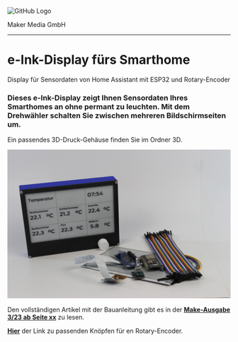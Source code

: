 ![GitHub Logo](http://www.heise.de/make/icons/make_logo.png)

Maker Media GmbH
*** 

# e-Ink-Display fürs Smarthome
Display für Sensordaten von Home Assistant mit ESP32 und Rotary-Encoder

### Dieses e-Ink-Display zeigt Ihnen Sensordaten Ihres Smarthomes an ohne permant zu leuchten. Mit dem Drehwähler schalten Sie zwischen mehreren Bildschirmseiten um.

Ein passendes 3D-Druck-Gehäuse finden Sie im Ordner 3D.

![Picture](https://github.com/MakeMagazinDE/e-Ink-Display/blob/main/Aufmacher_quer.JPG) 

Den vollständigen Artikel mit der Bauanleitung gibt es in der **[Make-Ausgabe 3/23 ab Seite xx](https://www.heise.de/select/make/2023/2/2304606541489724045)** zu lesen.

**[Hier](https://github.com/schreibfaul1/ESP32-audioI2S)** der Link zu passenden Knöpfen für en Rotary-Encoder.
